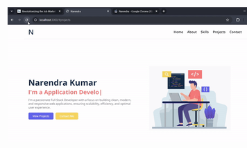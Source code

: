 <div
style="
width: 100vw;
display: flex;
justify-content: center;"
>
  <img src="./src//assets//images/gif.gif" />
</div>
